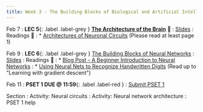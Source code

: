 ```yaml
---
title: Week 3 - The Building Blocks of Biological and Artificial Intelligence (Cont'd)
---
```


Feb 7
: **LEC 5**{: .label .label-grey } **[The Architecture of the Brain](https://harvard.hosted.panopto.com/Panopto/Pages/Viewer.aspx?id=2b38f70d-ca7c-4836-9959-ae2b01612384)** 🎥
     : [Slides](https://canvas.harvard.edu/files/14293871/download?download_frd=1)
: Readings 📖
: * [Architectures of Neuronal Circuits](https://canvas.harvard.edu/files/14290087/download?download_frd=1) (Please read at least page 1)

Feb 9
:  **LEC 6**{: .label .label-grey } [The Building Blocks of Neural Networks](#)
     : [Slides](#)
: Readings 📖
: * [Blog Post - A Beginner Introduction to Neural Networks](https://purnasaigudikandula.medium.com/a-beginner-intro-to-neural-networks-543267bda3c8)
: * [Using Neural Nets to Recognize Handwritten Digits](http://neuralnetworksanddeeplearning.com/chap1.html) (Read up to "Learning with gradient descent")

Feb 11
:  **PSET 1 DUE @ 11:59**{: .label .label-red } 
    : [Submit PSET 1](https://canvas.harvard.edu/courses/97916/assignments/532854)

Section
: Activity: Neural circuits 
: Activity: Neural network architecture
: PSET 1 help
